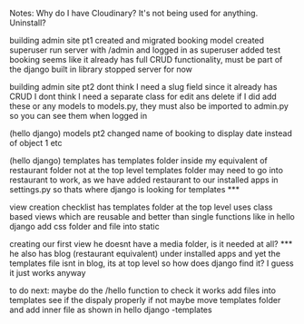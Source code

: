Notes:
Why do I have Cloudinary? It's not being used for anything. Uninstall?

building admin site pt1
created and migrated booking model
created superuser
run server with /admin and logged in as superuser
added test booking
seems like it already has full CRUD functionality, must be part of the django built in library
stopped server for now

building admin site pt2
dont think I need a slug field
since it already has CRUD I dont think I need a separate class for edit ans delete
if I did add these or any models to models.py, they must also be imported to admin.py so you can see them when logged in

(hello django)
models pt2
changed name of booking to display date instead of object 1 etc

(hello django)
templates
has templates folder inside my equivalent of restaurant folder not at the top level
templates folder may need to go into restaurant to work, as we have added restaurant to our installed apps in settings.py so thats where django is looking for templates ***

view creation checklist
has templates folder at the top level
uses class based views which are reusable and better than single functions like in hello django
add css folder and file into static

creating our first view
he doesnt have a media folder, is it needed at all?
*** he also has blog (restaurant equivalent) under installed apps and yet the templates file isnt in blog, its at top level so how does django find it? I guess it just works anyway

to do next:
maybe do the /hello function to check it works
add files into templates
see if the dispaly properly
if not maybe move templates folder and add inner file as shown in hello django -templates